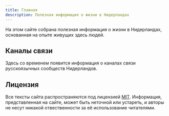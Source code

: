 ```yaml
---
title: Главная
description: Полезная информация о жизни в Нидерландах
---
```


На этом сайте собрана полезная информация о жизни в Нидерландах, основанная на опыте живущих здесь людей.

## Каналы связи

Здесь со временем появится информация о каналах связи русскоязычных сообществ Нидерландов.

## Лицензия

Все тексты сайта распространяются под лицензией [MIT](/LICENSE). Информация, представленная на сайте, может быть неточной или устареть, и авторы не несут никакой отвественности за её использование читателями.

